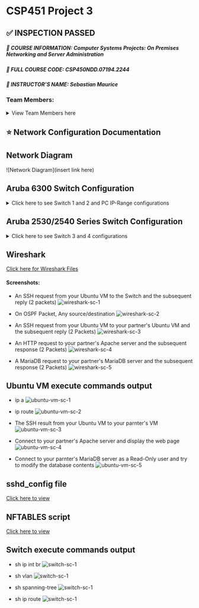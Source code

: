 # CSP451 Project 3
## :white_check_mark: INSPECTION PASSED
##### :blue_book: **COURSE INFORMATION:** Computer Systems Projects: On Premises Networking and Server Administration
##### :page_with_curl: **FULL COURSE CODE:** CSP450NDD.07194.2244 
##### :book: **INSTRUCTOR’S NAME:** Sebastian Maurice
### Team Members:
<details>
  <summary>View Team Members here</summary>
  
- ##### :raising_hand: **STUDENT NAME:** Micaira Mateo
  - ##### :name_badge: Student ID# 103732228
  - ##### :pushpin: **SUBNET NUMBER:** 120
- ##### :raising_hand: **STUDENT NAME:** Robert Akkerman
  - ##### :name_badge: Student ID# 106234206
  - ##### :pushpin: **SUBNET NUMBER:** 100
- ##### :raising_hand: **STUDENT NAME:** Prabin Acharya
  - ##### :name_badge: Student ID# 100706225
  - ##### :pushpin: **SUBNET NUMBER:** 112
- ##### :raising_hand: **STUDENT NAME:** Ched Duloy 
  - ##### :name_badge: Student ID# 185662210
  - ##### :pushpin: **SUBNET NUMBER:** 113
- ##### :raising_hand: **STUDENT NAME:** Eliza May Silvestre 
  - ##### :name_badge: Student ID# 186630216 
  - ##### :pushpin: **SUBNET NUMBER:** 114
</details>

## :star: Network Configuration Documentation
## Network Diagram
![Network Diagram](insert link here)

## Aruba 6300 Switch Configuration
<details>
<summary>Click here to see Switch 1 and 2 and PC IP-Range configurations</summary>

  ##### Switch 1(on top of rack)
```
10.10.10.33/28
```
  ##### Switch 2(below Switch 1)
```
10.10.10.34/28
```

##### PC IP-Range
```
10.10.10.35-38/28 - 255.255.255.240
```

  ##### Configuration Commands Used for SWITCH-AA
[SWITCH-AA-Configuration](https://github.com/103732228-myseneca/CSP450-Project/blob/main/Project3/config_files/switch-aa-config-setup.txt)
  ##### Configuration Commands Used for SWITCH-BB
[SWITCH-CC-Configuration](https://github.com/103732228-myseneca/CSP450-Project/blob/main/Project3/config_files/switch-cc-config-setup.txt)
</details>

## Aruba 2530/2540 Series Switch Configuration
<details>
<summary>Click here to see Switch 3 and 4 configurations</summary>

  ##### Switch 3 (below Switch 2)
```
COM4
```
  ##### Switch 4 (below Switch 3)
```
COM3
```

  ##### Configuration Commands Used for SWITCH-BB
[SWITCH-BB-Configuration](https://github.com/103732228-myseneca/CSP450-Project/blob/main/Project3/config_files/switch-bb-config-setup.txt)
  ##### Configuration Commands Used for SWITCH-DD
[SWITCH-DD-Configuration](https://github.com/103732228-myseneca/CSP450-Project/blob/main/Project3/config_files/switch-dd-config-setup.txt)
</details>

## Wireshark
[Click here for Wireshark Files](https://github.com/103732228-myseneca/CSP450-Project/tree/main/Project3/wireshark_files/pcapng_files)

#### Screenshots:
- An SSH request from your Ubuntu VM to the Switch and the subsequent reply (2 packets)
![wireshark-sc-1]()

- On OSPF Packet, Any source/destination
![wireshark-sc-2]()

- An SSH request from your Ubuntu VM to your partner's Ubuntu VM and the subsequent reply (2 Packets)
![wireshark-sc-3]()

- An HTTP request to your partner's Apache server and the subsequent response (2 Packets)
![wireshark-sc-4]()

- A MariaDB request to your partner's MariaDB server and the subsequent response (2 Packets) 
![wireshark-sc-5]()

## Ubuntu VM execute commands output
- ip a 
![ubuntu-vm-sc-1]()

- ip route 
![ubuntu-vm-sc-2]()

- The SSH result from your Ubuntu VM to your parnter's VM 
![ubuntu-vm-sc-3]()

- Connect to your partner's Apache server and display the web page 
![ubuntu-vm-sc-4]()

- Connect to your parnter's MariaDB server as a Read-Only user and try to modify the database contents 
![ubuntu-vm-sc-5]()

## sshd_config file
[Click here to view](https://github.com/103732228-myseneca/CSP450-Project/blob/main/Project3/config_files/sshd_config)

## NFTABLES script
[Click here to view](https://github.com/103732228-myseneca/CSP450-Project/blob/main/Project3/config_files/nftables.conf)

## Switch execute commands output
- sh ip int br 
![switch-sc-1]()

- sh vlan 
![switch-sc-1]()

- sh spanning-tree 
![switch-sc-1]()

- sh ip route
![switch-sc-1]()

